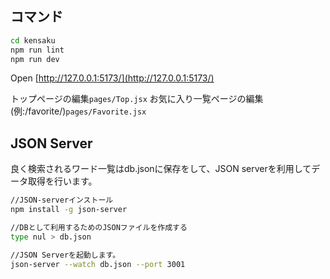 ## コマンド

```bash
cd kensaku
npm run lint
npm run dev
```

Open [http://127.0.0.1:5173/](http://127.0.0.1:5173/) 

トップページの編集`pages/Top.jsx` 
お気に入り一覧ページの編集(例:/favorite/)`pages/Favorite.jsx`

## JSON Server

良く検索されるワード一覧はdb.jsonに保存をして、JSON serverを利用してデータ取得を行います。

```bash
//JSON-serverインストール
npm install -g json-server

//DBとして利用するためのJSONファイルを作成する
type nul > db.json

//JSON Serverを起動します。
json-server --watch db.json --port 3001
```
